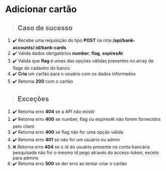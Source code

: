 # Adicionar cartão

> ## Caso de sucesso

1. ✔️ Recebe uma requisição do tipo **POST** na rota **/api/bank-accounts/:id/bank-cards**
2. ✔️ Valida dados obrigatórios **number**, **flag**, **expiresAt**
3. ✔️ Valida que **flag** é umas das opções válidas presentes no array de flags do cadastro do banco
4. ✔️ **Cria** um cartão para o usuário com os dados informados
5. ✔️ Retorna **200** com o cartão

> ## Exceções

1. ✔️ Retorna erro **404** se a API não existir
2. ✔️ Retorna erro **400** se number, flag ou expiresAt não forem fornecidos pelo client
3. ✔️ Retorna erro **400** se flag não for uma opção válida
4. ✔️ Retorna erro **401** se não for um usuário ou admin
5. ❌ Retorna erro **404** se o id do usuário presente na conta bancária pesquisada não for o mesmo id pego através do access-token, exceto para admins
6. ✔️ Retorna erro **500** se der erro ao tentar criar o cartão

